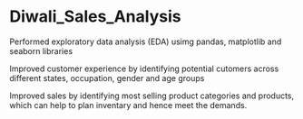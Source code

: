 # Diwali_Sales_Analysis

Performed exploratory data analysis (EDA) usimg pandas, matplotlib and seaborn libraries

Improved customer experience by identifying potential cutomers across different states, occupation, gender and age groups

Improved sales by identifying most selling product categories and products, which can help to plan inventary and hence meet the demands.
